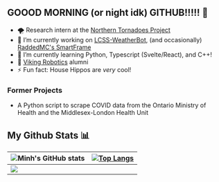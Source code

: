 ## GOOOD MORNING (or night idk) GITHUB!!!!! 👋
- 🌪️ Research intern at the [Northern Tornadoes Project](https://www.uwo.ca/ntp/)
- 🔭 I’m currently working on [LCSS-WeatherBot](https://github.com/Raminh05/LCSS-WeatherBot), (and occasionally) [RaddedMC's SmartFrame](https://github.com/RaddedMC/SmartFrame)
- 🌱 I’m currently learning Python, Typescript (Svelte/React), and C++!
- 👯 [Viking Robotics](https://github.com/FRC6854) alumni
- ⚡ Fun fact: House Hippos are *very* cool!

### Former Projects
- A Python script to scrape COVID data from the Ontario Ministry of Health and the Middlesex-London Health Unit

## My Github Stats 📊
| ![Minh's GitHub stats](https://github-readme-stats.vercel.app/api?username=Raminh05&show_icons=true&theme=monokai)   | [![Top Langs](https://github-readme-stats.vercel.app/api/top-langs/?username=Raminh05)](https://github.com/Raminh05/github-readme-stats)  |
| ------------- | ------------  |
| <img src="https://github-readme-streak-stats.herokuapp.com/?user=Raminh05"></img> 

